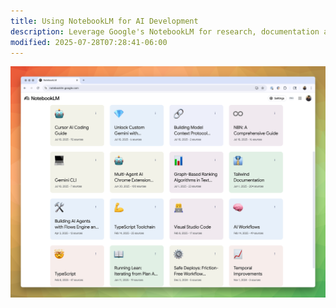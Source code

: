 ```yaml
---
title: Using NotebookLM for AI Development
description: Leverage Google's NotebookLM for research, documentation analysis, and knowledge synthesis in AI projects.
modified: 2025-07-28T07:28:41-06:00
---
```


![](assets/notebooklm.png)
